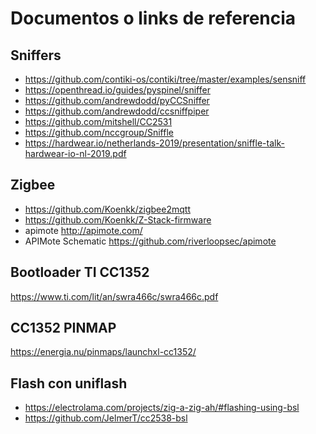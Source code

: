 # Documentos o links de referencia

## Sniffers

- https://github.com/contiki-os/contiki/tree/master/examples/sensniff
- https://openthread.io/guides/pyspinel/sniffer
- https://github.com/andrewdodd/pyCCSniffer
- https://github.com/andrewdodd/ccsniffpiper
- https://github.com/mitshell/CC2531
- https://github.com/nccgroup/Sniffle
- https://hardwear.io/netherlands-2019/presentation/sniffle-talk-hardwear-io-nl-2019.pdf

## Zigbee
- https://github.com/Koenkk/zigbee2mqtt
- https://github.com/Koenkk/Z-Stack-firmware
- apimote http://apimote.com/
- APIMote Schematic https://github.com/riverloopsec/apimote

## Bootloader TI CC1352 

https://www.ti.com/lit/an/swra466c/swra466c.pdf

## CC1352 PINMAP
https://energia.nu/pinmaps/launchxl-cc1352/

## Flash con uniflash
- https://electrolama.com/projects/zig-a-zig-ah/#flashing-using-bsl
- https://github.com/JelmerT/cc2538-bsl


